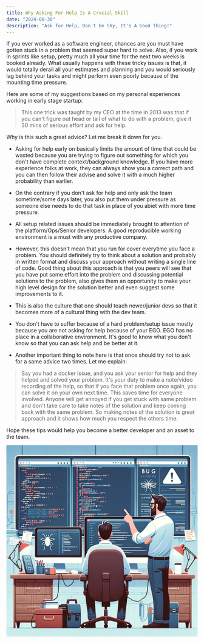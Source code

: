 ```yaml
---
title: Why Asking For Help Is A Crucial Skill
date: "2024-08-30"
description: "Ask for Help, Don't be Shy, It's A Good Thing!"
---
```


If you ever worked as a software engineer, chances are you must have gotten stuck in a problem that
seemed super hard to solve. Also, if you work in sprints like setup, pretty much all your time for the 
next two weeks is booked already. What usually happens with these tricky issues is that, it would totally 
derail all your estimates and planning and you would seriously lag behind your tasks and might perform even poorly
because of the mounting time pressure.

Here are some of my suggestions based on my personal experiences working in early stage startup:

> This one trick was taught by my CEO at the time in 2013 was that if you can't figure out head or tail 
> of what to do with a problem, give it 30 mins of serious effort and ask for help. 


Why is this such a great advice? Let me break it down for you.

- Asking for help early on basically limits the amount of time that could be wasted because you are trying to figure out something for which you don't have complete context/background knowledge. If you have more experience folks at work, they can always show you a correct path and you can then follow their advise and solve it with a much higher probability than earlier.

- On the contrary if you don't ask for help and only ask the team sometime/some days later, you also put them under pressure as someone else needs to do that task in place of you abiet with more time pressure.

- All setup related issues should be immediately brought to attention of the platform/Ops/Senior developers. A good reproducible working environment is a must with any productive company.

- However, this doesn't mean that you run for cover everytime you face a problem. You should definitely try to think about a solution and probably in written format and discuss your approach without writing a single line of code. Good thing about this approach is that you peers will see that you have put some effort into the problem and discussing potential solutions to the problem, also gives them an opportunity to make your high level design for the solution better and even suggest some improvements to it.

- This is also the culture that one should teach newer/junior devs so that it becomes more of a cultural thing with the dev team.

- You don't have to suffer because of a hard problem/setup issue mostly because you are not asking for help because of your EGO. EGO has no place in a collaborative environment. It's good to know what you don't know so that you can ask help and be better at it.

- Another important thing to note here is that once should try not to ask for a same advice two times. Let me explain:

> Say you had a docker issue, and you ask your senior for help and they helped and solved your problem. It's your duty to make a note/video recording of the help, so that if you face that problem once again, you can solve it on your own next time. This saves time for everyone involved. Anyone will get annoyed if you get stuck with same problem and don't take care to take notes of the solution and keep coming back with the same problem. So making notes of the solution is great approach and it shows how much you respect the others time. 


Hope these tips would help you become a better developer and an asset to the team.

![coding-prblem](../../assets/coding-help.png)
